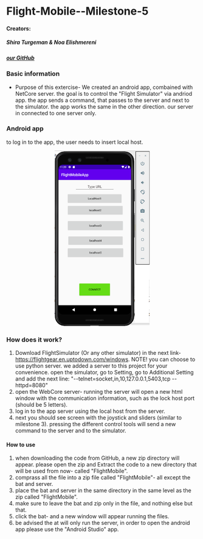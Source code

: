 
# Flight-Mobile--Milestone-5


#### Creators: 
##### Shira Turgeman & Noa Elishmereni
#####  [our GitHub](https://github.com/noaElish/Flight-Mobile--Milestone-5)

### **Basic information**
* Purpose of this extercise-
We created an android app, combained with NetCore server.
the goal is to control the "Flight Simulator" via andriod app. the app sends a command, that passes to the server and next to the simulator.
the app works the same in the other direction. 
our server in connected to one server only.

### **Android app**
to log in to the app, the user needs to insert local host.

 <p align="center">
 <img src=".\android.png" width="250" height="460">
</p>

### **How does it work?**
1. Download FlightSimulator (Or any other simulator) in the next link- https://flightgear.en.uptodown.com/windows.
NOTE! you can choose to use python server. we added a server to this project for your convenience.
open the simulator, go to Setting, go to Additional Setting and add the next line: 
"--telnet=socket,in,10,127.0.0.1,5403,tcp --httpd=8080"
2. open the WebCore server- running the server will open a new html window with the communication information, such as the lock host port (should be 5 letters).
3. log in to the app server using the local host from the server. 
4. next you should see screen with the joystick and sliders (similar to milestone 3). 
pressing the different control tools will send a new command to the server and to the simulator. 


#### **How to use**
1. when downloading the code from GitHub, a new zip directory will appear. 
please open the zip and Extract the code to a new directory that will be used from now- called "FlightMobile".
2. comprass all the file into a zip file called "FlightMobile"- all except the bat and server.
3. place the bat and server in the same directory in the same level as the zip called "FlightMobile".
4. make sure to leave the bat and zip only in the file, and nothing else but that. 
5. click the bat- and a new window will appear running the files. 
6. be advised the at will only run the server, in order to open the android app please use the "Android Studio" app.



